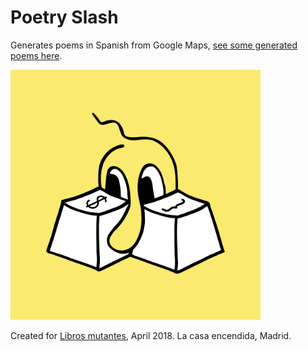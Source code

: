 # Poetry Slash

Generates poems in Spanish from Google Maps, [see some generated poems here](doc/poemitas-al-sol.md).

<img src="doc/poetry-slash.png" width="400px">

Created for [Libros mutantes](http://librosmutantes.com), April 2018. La casa encendida, Madrid.
